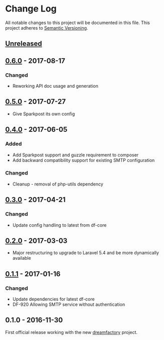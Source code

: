 # Change Log
All notable changes to this project will be documented in this file.
This project adheres to [Semantic Versioning](http://semver.org/).

## [Unreleased]

## [0.6.0] - 2017-08-17
### Changed
- Reworking API doc usage and generation

## [0.5.0] - 2017-07-27
- Give Sparkpost its own config

## [0.4.0] - 2017-06-05
### Added
- Add Sparkpost support and guzzle requirement to composer
- Add backward compatibility support for existing SMTP configuration
### Changed
- Cleanup - removal of php-utils dependency

## [0.3.0] - 2017-04-21
### Changed
- Update config handling to latest from df-core

## [0.2.0] - 2017-03-03
- Major restructuring to upgrade to Laravel 5.4 and be more dynamically available

## [0.1.1] - 2017-01-16
### Changed
- Update dependencies for latest df-core
- DF-920 Allowing SMTP service without authentication

## 0.1.0 - 2016-11-30
First official release working with the new [dreamfactory](https://github.com/dreamfactorysoftware/dreamfactory) project.

[Unreleased]: https://github.com/dreamfactorysoftware/df-email/compare/0.6.0...HEAD
[0.6.0]: https://github.com/dreamfactorysoftware/df-email/compare/0.5.0...0.6.0
[0.5.0]: https://github.com/dreamfactorysoftware/df-email/compare/0.4.0...0.5.0
[0.4.0]: https://github.com/dreamfactorysoftware/df-email/compare/0.3.0...0.4.0
[0.3.0]: https://github.com/dreamfactorysoftware/df-email/compare/0.2.0...0.3.0
[0.2.0]: https://github.com/dreamfactorysoftware/df-email/compare/0.1.1...0.2.0
[0.1.1]: https://github.com/dreamfactorysoftware/df-email/compare/0.1.0...0.1.1
